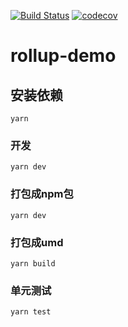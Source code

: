 [![Build Status](https://travis-ci.org/lin09/rollup-demo.svg?branch=master)](https://travis-ci.org)
[![codecov](https://codecov.io/gh/lin09/rollup-demo/branch/master/graph/badge.svg)](https://codecov.io/gh/lin09/rollup-demo)

# rollup-demo

## 安装依赖
```
yarn
```

### 开发
```
yarn dev
```

### 打包成npm包
```
yarn dev
```

###  打包成umd
```
yarn build
```

### 单元测试
```
yarn test
```
